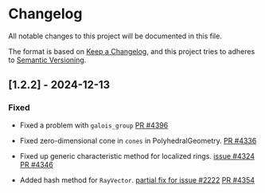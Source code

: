 # Changelog

All notable changes to this project will be documented in this file.

The format is based on [Keep a Changelog](https://keepachangelog.com/en/1.1.0/), and this project
tries to adheres to [Semantic Versioning](https://semver.org/spec/v2.0.0.html).


## [1.2.2] - 2024-12-13

### Fixed

- Fixed a problem with `galois_group` [PR #4396](https://github.com/oscar-system/Oscar.jl/pull/4396)

- Fixed zero-dimensional cone in `cones` in PolyhedralGeometry. [PR
  #4336](https://github.com/oscar-system/Oscar.jl/pull/4336)

- Fixed up generic characteristic method for localized rings. [issue
  #4324](https://github.com/oscar-system/Oscar.jl/issues/4324) [PR
  #4346](https://github.com/oscar-system/Oscar.jl/pull/4346)

- Added hash method for `RayVector`. [partial fix for issue
  #2222](https://github.com/oscar-system/Oscar.jl/issues/2222) [PR
  #4354](https://github.com/oscar-system/Oscar.jl/pull/4354)

